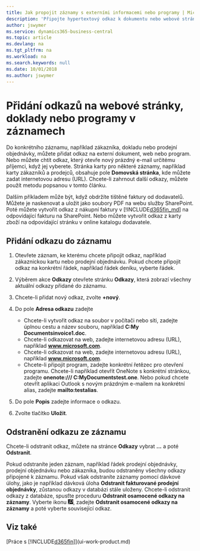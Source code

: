 ```yaml
---
title: Jak propojit záznamy s externími informacemi nebo programy | Microsoft Docs
description: 'Připojte hypertextový odkaz k dokumentu nebo webové stránce ke konkrétnímu záznamu, jako je zákazník nebo dokument.'
author: jswymer
ms.service: dynamics365-business-central
ms.topic: article
ms.devlang: na
ms.tgt_pltfrm: na
ms.workload: na
ms.search.keywords: null
ms.date: 10/01/2018
ms.author: jswymer
---
```

# <a name="add-links-to-websites-documents-or-programs-on-records"></a>Přidání odkazů na webové stránky, doklady nebo programy v záznamech
Do konkrétního záznamu, například zákazníka, dokladu nebo prodejní objednávky, můžete přidat odkaz na externí dokument, web nebo program. Nebo můžete chtít odkaz, který otevře nový prázdný e-mail určitému příjemci, když jej vyberete. Stránka karty pro některé záznamy, například karty zákazníků a prodejců, obsahuje pole **Domovská stránka**, kde můžete zadat internetovou adresu (URL). Chcete-li zahrnout další odkazy, můžete použít metodu popsanou v tomto článku.

Dalším příkladem může být, když obdržíte tištěné faktury od dodavatelů. Můžete je naskenovat a uložit jako soubory PDF na webu služby SharePoint. Poté můžete vytvořit odkaz z nákupní faktury v [!INCLUDE[d365fin_md](includes/d365fin_md.md)] na odpovídající fakturu na SharePoint. Nebo můžete vytvořit odkaz z karty zboží na odpovídající stránku v online katalogu dodavatele.

## <a name="to-add-a-link-on-a-record"></a>Přidání odkazu do záznamu   

1.  Otevřete záznam, ke kterému chcete připojit odkaz, například zákaznickou kartu nebo prodejní objednávku. Pokud chcete připojit odkaz na konkrétní řádek, například řádek deníku, vyberte řádek.  

2.  Výběrem akce **Odkazy** otevřete stránku **Odkazy**, která zobrazí všechny aktuální odkazy přidané do záznamu.

3. Chcete-li přidat nový odkaz, zvolte **+nový**.

4.  Do pole **Adresa odkazu** zadejte

    -   Chcete-li vytvořit odkaz na soubor v počítači nebo síti, zadejte úplnou cestu a název souboru, například **C:My Documentsinvoice1.doc**.
    -   Chcete-li odkazovat na web, zadejte internetovou adresu (URL), například **www.microsoft.com**.
    -   Chcete-li odkazovat na web, zadejte internetovou adresu (URL), například **www.microsoft.com**.
    -   Chcete-li připojit program, zadejte konkrétní řetězec pro otevření programu. Chcete-li například otevřít OneNote s konkrétní stránkou, zadejte **onenote:/// C:MyDocumentstest.one**. Nebo pokud chcete otevřít aplikaci Outlook s novým prázdným e-mailem na konkrétní alias, zadejte **mailto:testalias**.  

5.  Do pole **Popis** zadejte informace o odkazu.  

6.  Zvolte tlačítko **Uložit**.  

## <a name="to-delete-a-link-from-a-record"></a>Odstranění odkazu ze záznamu  

Chcete-li odstranit odkaz, můžete na stránce **Odkazy** vybrat **...** a poté **Odstranit**.

Pokud odstraníte jeden záznam, například řádek prodejní objednávky, prodejní objednávku nebo zákazníka, budou odstraněny všechny odkazy připojené k záznamu. Pokud však odstraníte záznamy pomocí dávkové úlohy, jako je například dávková úloha **Odstranit fakturované prodejní objednávky**, zůstanou odkazy v databázi stále uloženy. Chcete-li odstranit odkazy z databáze, spusťte proceduru **Odstranit osamocené odkazy na záznamy**. Vyberte ikonu ![Žárovky, která otevře funkci Řekněte mi](media/ui-search/search_small.png "Řekněte mi, co chcete dělat"), zadejte **Odstranit osamocené odkazy na záznamy** a poté vyberte související odkaz.   

<!-- ### To run delete orphaned record links  

1.  Choose the ![Lightbulb that opens the Tell Me feature](media/ui-search/search_small.png "Tell me what you want to do") icon, enter **Data Deletion**, and then choose the related link.  

2.  On the **Data Deletion** page, choose **Tasks**, and then choose **Delete Orphaned Record Links**.  -->

## <a name="see-also"></a>Viz také  
[Práce s [!INCLUDE[d365fin](includes/d365fin_md.md)]](ui-work-product.md)  
